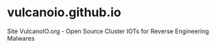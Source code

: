 # vulcanoio.github.io
Site VulcanoIO.org - Open Source Cluster IOTs for Reverse Engineering Malwares
